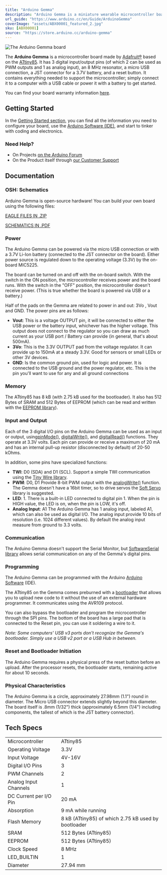 ```yaml
---
title: "Arduino Gemma"
description: "Arduino Gemma is a miniature wearable microcontroller board based on the ATtiny85"
url_guide: "https://www.arduino.cc/en/Guide/ArduinoGemma"
coverImage: "assets/ABX00001_featured_2.jpg"
sku: [ABX00001]
source: "https://store.arduino.cc/arduino-gemma"
---
```


![The Arduino Gemma board](assets/abx00001_front.jpg)

The **Arduino Gemma** is a microcontroller board made by [Adafruit®](https://www.adafruit.com/) based on the [ATtiny85](http://www.atmel.com/assets/atmel-2586-avr-8-bit-microcontroller-attiny25-attiny45-attiny85_datasheet.pdf). It has 3 digital input/output pins (of which 2 can be used as PWM outputs and 1 as analog input), an 8 MHz resonator, a micro USB connection, a JST connector for a 3.7V battery, and a reset button. It contains everything needed to support the microcontroller; simply connect it to a computer with a USB cable or power it with a battery to get started.

You can find your board warranty information [here](https://www.arduino.cc/en/Main/warranty).

## Getting Started

In the [Getting Started section](https://www.arduino.cc/en/Guide/ArduinoGemma), you can find all the information you need to configure your board, use the [Arduino Software (IDE)](https://www.arduino.cc/en/Main/Software), and start to tinker with coding and electronics.

### Need Help?

* On Projects [on the Arduino Forum](https://forum.arduino.cc/index.php?board=13.0)
* On the Product itself through [our Customer Support](https://support.arduino.cc/hc)

## Documentation

### OSH: Schematics

Arduino Gemma is open-source hardware! You can build your own board using the following files:

[EAGLE FILES IN .ZIP](https://www.arduino.cc/en/uploads/Main/arduino-gemma-reference-design.zip)

[SCHEMATICS IN .PDF](https://www.arduino.cc/en/uploads/Main/arduino-gemma-schematic.pdf)

### Power

The Arduino Gemma can be powered via the micro USB connection or with a 3.7V Li-Ion battery (connected to the JST connector on the board). Either power source is regulated down to the operating voltage (3.3V) by the on-board MIC5225.

The board can be turned on and off with the on-board switch. With the switch in the ON position, the microcontroller receives power and the board runs. With the switch in the "OFF" position, the microcontroller doesn't receive power. (This is true whether the board is powered via USB or a battery.)

Half of the pads on the Gemma are related to power in and out: 3Vo , Vout and GND. The power pins are as follows:

* **Vout**: This is a voltage OUTPUT pin, it will be connected to either the USB power or the battery input, whichever has the higher voltage. This output does not connect to the regulator so you can draw as much current as your USB port / Battery can provide (in general, that's about 500mA).
* **3Vo**: This is the 3.3V OUTPUT pad from the voltage regulator. It can provide up to 150mA at a steady 3.3V. Good for sensors or small LEDs or other 3V devices.
* **GND**: Is the common ground pin, used for logic and power. It is connected to the USB ground and the power regulator, etc. This is the pin you'll want to use for any and all ground connections

### Memory

The ATtiny85 has 8 kB (with 2.75 kB used for the bootloader). It also has 512 Bytes of SRAM and 512 Bytes of EEPROM (which can be read and written with the [EEPROM library](https://www.arduino.cc/en/Reference/EEPROM)).

### Input and Output

Each of the 3 digital I/O pins on the Arduino Gemma can be used as an input or output, using[pinMode()](https://www.arduino.cc/reference/en/language/functions/digital-io/pinmode/), [digitalWrite()](https://www.arduino.cc/en/Reference/DigitalWrite), and [digitalRead()](https://www.arduino.cc/reference/en/language/functions/digital-io/digitalread/) functions. They operate at 3.3V volts. Each pin can provide or receive a maximum of 20 mA and has an internal pull-up resistor (disconnected by default) of 20-50 kOhms.

In addition, some pins have specialized functions:

* **TWI**: D0 (SDA) and D1 (SCL). Support a simple TWI communication using the [Tiny Wire library](https://github.com/adafruit/TinyWireM).
* **PWM**: D0, D1 Provide 8-bit PWM output with the [analogWrite()](https://www.arduino.cc/en/Reference/AnalogWrite) function. The Gemma doesn't have a 16bit timer, so to drive servos the [Soft Servo](https://github.com/adafruit/Adafruit_SoftServo) library is suggested.
* **LED**: 1\. There is a built-in LED connected to digital pin 1\. When the pin is HIGH value, the LED is on, when the pin is LOW, it's off.
* **Analog Input**: A1 The Arduino Gemma has 1 analog input, labeled A1, which can also be used as digital I/O. The analog input provide 10 bits of resolution (i.e. 1024 different values). By default the analog input measure from ground to 3.3 volts.

### Communication

The Arduino Gemma doesn't support the Serial Monitor, but [SoftwareSerial library](https://www.arduino.cc/en/Reference/SoftwareSerial) allows serial communication on any of the Gemma's digital pins.

### Programming

The Arduino Gemma can be programmed with the Arduino [Arduino Software](https://www.arduino.cc/en/Main/Software) (IDE).

The ATtiny85 on the Gemma comes preburned with a [bootloader](https://www.arduino.cc/en/Hacking/Bootloader?from=Tutorial.Bootloader) that allows you to upload new code to it without the use of an external hardware programmer. It communicates using the AVR109 protocol.

You can also bypass the bootloader and program the microcontroller through the SPI pins. The bottom of the board has a large pad that is connected to the Reset pin, you can use it soldering a wire to it.

*Note: Some computers' USB v3 ports don't recognize the Gemma's bootloader. Simply use a USB v2 port or a USB Hub in between.*

### Reset and Bootloader Initiation

The Arduino Gemma requires a physical press of the reset button before an upload. After the processor resets, the bootloader starts, remaining active for about 10 seconds.

### Physical Characteristics

The Arduino Gemma is a circle, approximately 27.98mm (1.1") round in diameter. The Micro USB connector extends slightly beyond this diameter. The board itself is .8mm (1/32") thick (approximately 6.5mm (1/4") including components, the tallest of which is the JST battery connector).

## Tech Specs

|                        |                                                     |
| ---------------------- | --------------------------------------------------- |
| Microcontroller        | ATtiny85                                            |
| Operating Voltage      | 3.3V                                                |
| Input Voltage          | 4V-16V                                              |
| Digital I/O Pins       | 3                                                   |
| PWM Channels           | 2                                                   |
| Analog Input Channels  | 1                                                   |
| DC Current per I/O Pin | 20 mA                                               |
| Absorption             | 9 mA while running                                  |
| Flash Memory           | 8 kB (ATtiny85) of which 2.75 kB used by bootloader |
| SRAM                   | 512 Bytes (ATtiny85)                                |
| EEPROM                 | 512 Bytes (ATtiny85)                                |
| Clock Speed            | 8 MHz                                               |
| LED_BUILTIN            | 1                                                   |
| Diameter               | 27.94 mm                                            |